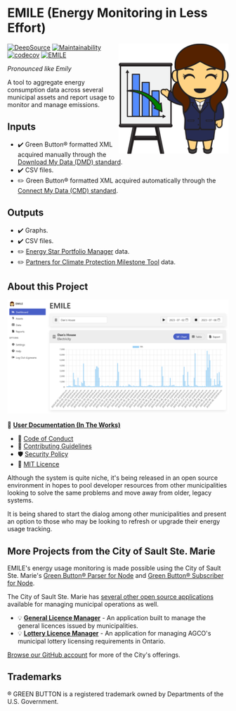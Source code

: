 # EMILE (Energy Monitoring in Less Effort)

<img src="public/images/logo.svg" alt="Emile" align="right" style="height:250px" />

[![DeepSource](https://app.deepsource.com/gh/cityssm/EMILE.svg/?label=active+issues&show_trend=true&token=AT4qy65eeZIecqOz7zA-UKo8)](https://app.deepsource.com/gh/cityssm/EMILE/?ref=repository-badge)
[![Maintainability](https://api.codeclimate.com/v1/badges/0908ba3507dfddc4408b/maintainability)](https://codeclimate.com/github/cityssm/EMILE/maintainability)
[![codecov](https://codecov.io/gh/cityssm/EMILE/graph/badge.svg?token=6SJNVR7IJO)](https://codecov.io/gh/cityssm/EMILE)
[![EMILE](https://img.shields.io/endpoint?url=https://cloud.cypress.io/badge/simple/6u22zp/main&style=flat&logo=cypress)](https://cloud.cypress.io/projects/6u22zp/runs)

_Pronounced like Emily_

A tool to aggregate energy consumption data across several municipal assets and report usage to monitor and manage emissions.

## Inputs

- ✔️ Green Button® formatted XML acquired manually through the [Download My Data (DMD) standard](https://www.greenbuttonalliance.org/green-button-download-my-data-dmd).
- ✔️ CSV files.
- ✏️ Green Button® formatted XML acquired automatically through the [Connect My Data (CMD) standard](https://www.greenbuttonalliance.org/green-button-connect-my-data-cmd).

## Outputs

- ✔️ Graphs.
- ✔️ CSV files.
- ✏️ [Energy Star Portfolio Manager](https://portfoliomanager.energystar.gov/pm/login) data.
- ✏️ [Partners for Climate Protection Milestone Tool](https://pcptool.ca/) data.

## About this Project

![EMILE Dashboard](docs/images/dashboard.png)

📘 **[User Documentation (In The Works)](https://cityssm.github.io/EMILE/docs/)**

- 🤗 [Code of Conduct](CODE_OF_CONDUCT.md)
- 🥰 [Contributing Guidelines](CONTRIBUTING.md)
- 🛡️ [Security Policy](SECURITY.md)
- 📃 [MIT Licence](LICENSE.md)

Although the system is quite niche, it's being released in an open source environment in hopes to pool developer resources from other municipalities looking to solve the same problems
and move away from older, legacy systems.

It is being shared to start the dialog among other municipalities and present an option to those who may be looking to refresh or upgrade their energy usage tracking.

## More Projects from the City of Sault Ste. Marie

EMILE's energy usage monitoring is made possible using the City of Sault Ste. Marie's
[Green Button® Parser for Node](https://github.com/cityssm/node-green-button-parser)
and [Green Button® Subscriber for Node](https://github.com/cityssm/node-green-button-subscriber).

The City of Sault Ste. Marie has
[several other open source applications](https://cityssm.github.io/)
available for managing municipal operations as well.

- 💡 **[General Licence Manager](https://github.com/cityssm/general-licence-manager)** - An application built to manage the general licences issued by municipalities.
- 💡 **[Lottery Licence Manager](https://github.com/cityssm/lottery-licence-manager)** - An application for managing AGCO's municipal lottery licensing requirements in Ontario.

[Browse our GitHub account](https://github.com/cityssm/) for more of the City's offerings.

## Trademarks

® GREEN BUTTON is a registered trademark owned by Departments of the U.S. Government.
